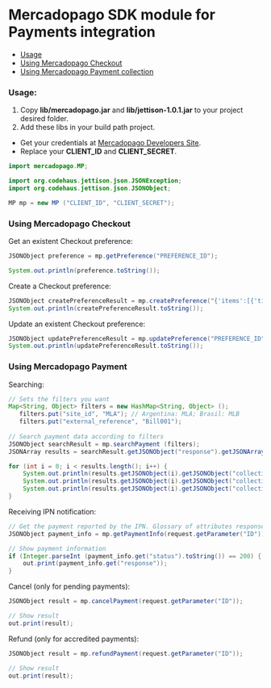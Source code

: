 # Mercadopago SDK module for Payments integration

* [Usage](#usage)
* [Using Mercadopago Checkout](#checkout)
* [Using Mercadopago Payment collection](#payments)

<a name="usage"></a>
### Usage:

1. Copy **lib/mercadopago.jar** and **lib/jettison-1.0.1.jar** to your project desired folder.
2. Add these libs in your build path project.

* Get your credentials at [Mercadopago Developers Site](https://developers.mercadopago.com/beta/api-de-checkout#get-credentials).
* Replace your **CLIENT_ID** and **CLIENT_SECRET**.

```JAVA
import mercadopago.MP;

import org.codehaus.jettison.json.JSONException;
import org.codehaus.jettison.json.JSONObject;

MP mp = new MP ("CLIENT_ID", "CLIENT_SECRET");

```

<a name="checkout"></a>
### Using Mercadopago Checkout

Get an existent Checkout preference:

```JAVA
JSONObject preference = mp.getPreference("PREFERENCE_ID");

System.out.println(preference.toString());
```

Create a Checkout preference:

```JAVA
JSONObject createPreferenceResult = mp.createPreference("{'items':[{'title':'Prueba','quantity':1,'currency_id':'ARS','unit_price':10.5}]}");
System.out.println(createPreferenceResult.toString());
```

Update an existent Checkout preference:

```JAVA
JSONObject updatePreferenceResult = mp.updatePreference("PREFERENCE_ID", "{'items':[{'title':'Prueba','quantity':1,'currency_id':'USD','unit_price':2}]}");
System.out.println(updatePreferenceResult.toString());
```

<a name="payments"></a>
### Using Mercadopago Payment

Searching:

```JAVA
// Sets the filters you want
Map<String, Object> filters = new HashMap<String, Object> ();
   filters.put("site_id", "MLA"); // Argentina: MLA; Brasil: MLB
   filters.put("external_reference", "Bill001");
        
// Search payment data according to filters
JSONObject searchResult = mp.searchPayment (filters);
JSONArray results = searchResult.getJSONObject("response").getJSONArray("results");

for (int i = 0; i < results.length(); i++) {
	System.out.println(results.getJSONObject(i).getJSONObject("collection").getString("id"));
	System.out.println(results.getJSONObject(i).getJSONObject("collection").getString("external_reference"));
	System.out.println(results.getJSONObject(i).getJSONObject("collection").getString("status"));
}
```

Receiving IPN notification:

```JAVA
// Get the payment reported by the IPN. Glossary of attributes response in https://developers.mercadopago.com
JSONObject payment_info = mp.getPaymentInfo(request.getParameter("ID"));

// Show payment information
if (Integer.parseInt (payment_info.get("status").toString()) == 200) {
    out.print(payment_info.get("response"));
}
```

Cancel (only for pending payments):

```JAVA
JSONObject result = mp.cancelPayment(request.getParameter("ID"));

// Show result
out.print(result);
```

Refund (only for accredited payments):

```JAVA
JSONObject result = mp.refundPayment(request.getParameter("ID"));

// Show result
out.print(result);
```